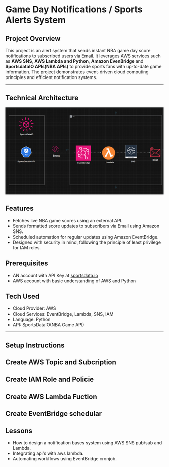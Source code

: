 # Game Day Notifications / Sports Alerts System

## **Project Overview**
This project is an alert system that sends instant NBA game day score notifications to subscribed users via Email. It leverages AWS services such as **AWS SNS**, **AWS Lambda and Python**, **Amazon EvenBridge** and **SportsdataIO APIs(NBA APIs)** to provide sports fans with up-to-date game information. The project demonstrates event-driven cloud computing principles and efficient notification systems.

---

## **Technical Architecture**
![nba_architecture](./Day02/src/assets/img/architecture.png)

## **Features**
- Fetches live NBA game scores using an external API.
- Sends formatted score updates to subscribers via Email using Amazon SNS.
- Scheduled automation for regular updates using Amazon EventBridge.
- Designed with security in mind, following the principle of least privilege for IAM roles.

## **Prerequisites**
- AN account with API Key at [sportsdata.io](https://sportsdata.io/)
- AWS account with basic understanding of AWS and Python

## **Tech Used**
- Cloud Provider: AWS
- Cloud Services: EventBridge, Lambda, SNS, IAM
- Language: Python
- API: SportsDataIO(NBA Game API)

---
## **Setup Instructions**

## **Create AWS Topic and Subcription**

## **Create IAM Role and Policie**

## **Create AWS Lambda Fuction**

## **Create EventBridge schedular**


## **Lessons**
- How to design a notification bases system using AWS SNS pub/sub and Lambda.
- Integrating api's with aws lambda.
- Automating workflows using EventBridge cronjob.
